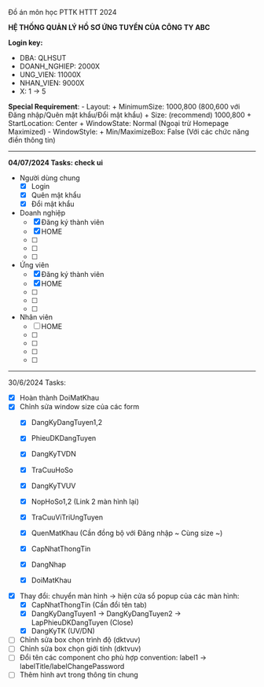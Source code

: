 Đồ án môn học PTTK HTTT 2024

**HỆ THỐNG QUẢN LÝ HỒ SƠ ỨNG TUYỂN CỦA CÔNG TY ABC**

**Login key:** 
  - DBA:          QLHSUT
  - DOANH_NGHIEP: 2000X
  - UNG_VIEN:     11000X
  - NHAN_VIEN:    9000X
  - X: 1 -> 5


**Special Requirement**:
    - Layout:
        + MinimumSize: 1000,800 (800,600 với Đăng nhập/Quên mật khẩu/Đổi mật khẩu)
        + Size: (recommend) 1000,800
        + StartLocation: Center
        + WindowState: Normal (Ngoại trừ Homepage Maximized)
    - WindowStyle:
        + Min/MaximizeBox: False (Với các chức năng điền thông tin)

------------------------------------------------------------------------------------------
**04/07/2024 Tasks: check ui**
  - Người dùng chung
      + [x] Login
      + [x] Quên mật khẩu
      + [x] Đổi mật khẩu
  - Doanh nghiệp
      + [x] Đăng ký thành viên
      + [x] HOME
      + [ ] 
      + [ ] 
      + [ ] 
  - Ứng viên
      + [x] Đăng ký thành viên 
      + [x] HOME
      + [ ] 
      + [ ] 
      + [ ] 
  - Nhân viên
      + [ ] HOME
      + [ ] 
      + [ ] 
      + [ ] 
      + [ ] 


------------------------------------------------------------------------------------------
30/6/2024 Tasks: 
  - [x] Hoàn thành DoiMatKhau
  - [x] Chỉnh sửa window size của các form
     + [x] DangKyDangTuyen1,2
     + [x] PhieuDKDangTuyen
     + [x] DangKyTVDN

     + [x] TraCuuHoSo

     + [x] DangKyTVUV
     + [x] NopHoSo1,2 (Link 2 màn hình lại)
     + [x] TraCuuViTriUngTuyen

     + [x] QuenMatKhau (Cần đồng bộ với Đăng nhập ~ Cùng size ~)
     + [x] CapNhatThongTin
     + [x] DangNhap
     + [x] DoiMatKhau

  - [x] Thay đổi: chuyển màn hình -> hiện cửa sổ popup của các màn hình:
     + [x] CapNhatThongTin (Cần đổi tên tab)
     + [x] DangKyDangTuyen1 -> DangKyDangTuyen2 -> LapPhieuDKDangTuyen (Close)
     + [x] DangKyTK (UV/DN)
  - [ ] Chỉnh sửa box chọn trình độ (dktvuv)
  - [ ] Chỉnh sửa box chọn giới tính (dktvuv)
  - [ ] Đổi tên các component cho phù hợp convention: label1 -> labelTitle/labelChangePassword
  - [ ] Thêm hình avt trong thông tin chung
